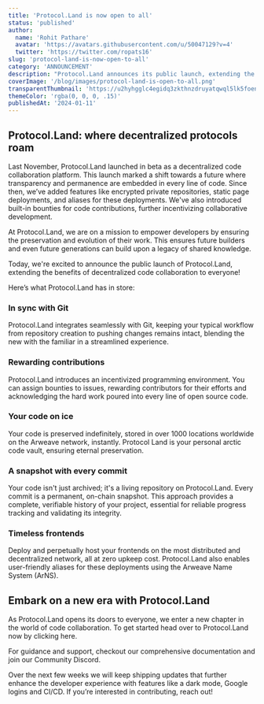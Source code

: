 ```yaml
---
title: 'Protocol.Land is now open to all'
status: 'published'
author:
  name: 'Rohit Pathare'
  avatar: 'https://avatars.githubusercontent.com/u/50047129?v=4'
  twitter: 'https://twitter.com/ropats16'
slug: 'protocol-land-is-now-open-to-all'
category: 'ANNOUNCEMENT'
description: "Protocol.Land announces its public launch, extending the benefits of decentralized code collaboration to everyone. Checkout what's in store and how to get started."
coverImage: '/blog/images/protocol-land-is-open-to-all.png'
transparentThumbnail: 'https://u2hyhgglc4egidq3zkthnzdruyatqwql5lk5foen3zv5zf5fo2wa.arweave.net/po-DmMsXCGQOG8qmduRxpgE4Wgvq1dK4jd5r3Jeldqw'
themeColor: 'rgba(0, 0, 0, .15)'
publishedAt: '2024-01-11'
---
```


## Protocol.Land: where decentralized protocols roam
Last November, Protocol.Land launched in beta as a decentralized code collaboration platform. This launch marked a shift towards a future where transparency and permanence are embedded in every line of code. Since then, we’ve added features like encrypted private repositories, static page deployments, and aliases for these deployments. We've also introduced built-in bounties for code contributions, further incentivizing collaborative development.

At Protocol.Land, we are on a mission to empower developers by ensuring the preservation and evolution of their work. This ensures  future builders and even future generations can build upon a legacy of shared knowledge.

Today, we're excited to announce the public launch of Protocol.Land, extending the benefits of decentralized code collaboration to everyone!

Here’s what Protocol.Land has in store:

### In sync with Git
Protocol.Land integrates seamlessly with Git, keeping your typical workflow from repository creation to pushing changes remains intact, blending the new with the familiar in a streamlined experience.

### Rewarding contributions
Protocol.Land introduces an incentivized programming environment. You can assign bounties to issues, rewarding contributors for their efforts and acknowledging the hard work poured into every line of open source code.

### Your code on ice
Your code is preserved indefinitely, stored in over 1000 locations worldwide on the Arweave network, instantly. Protocol Land is your personal arctic code vault, ensuring eternal preservation.

### A snapshot with every commit
Your code isn't just archived; it's a living repository on Protocol.Land. Every commit is a permanent, on-chain snapshot. This approach provides a complete, verifiable history of your project, essential for reliable progress tracking and validating its integrity.

### Timeless frontends
Deploy and perpetually host your frontends on the most distributed and decentralized network, all at zero upkeep cost. Protocol.Land also enables user-friendly aliases for these deployments using the Arweave Name System (ArNS).

## Embark on a new era with Protocol.Land
As Protocol.Land opens its doors to everyone, we enter a new chapter in the world of code collaboration. To get started head over to Protocol.Land now by clicking here. 

For guidance and support, checkout our comprehensive documentation and join our Community Discord.

Over the next few weeks we will keep shipping updates that further enhance the developer experience with features like a dark mode, Google logins and CI/CD. If you’re interested in contributing, reach out!